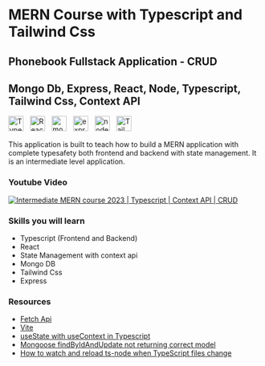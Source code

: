 # MERN Course with Typescript and Tailwind Css

## Phonebook Fullstack Application - CRUD

## Mongo Db, Express, React, Node, Typescript, Tailwind Css, Context API

<img align="left" alt="TypeScript" width="30px" style="padding-right:10px;" src="https://cdn.jsdelivr.net/gh/devicons/devicon/icons/typescript/typescript-plain.svg" />
<img align="left" alt="ReactJS" width="30px" style="padding-right:10px;" src="https://www.vectorlogo.zone/logos/reactjs/reactjs-icon.svg" />

<img align="left" alt="mongo" width="30px" style="padding-right:10px;" src="https://cdn.worldvectorlogo.com/logos/mongodb-icon-1.svg" />

<img align="left" alt="express" width="30px" style="padding-right:10px;" src="https://img.icons8.com/fluency/512/node-js.png" />

<img align="left" alt="node" width="30px" style="padding-right:10px;" src="https://upload.wikimedia.org/wikipedia/commons/thumb/d/d9/Node.js_logo.svg/2560px-Node.js_logo.svg.png" />

<img align="left" alt="Tailwind" width="30px" style="padding-right:10px;" src="https://cdn.jsdelivr.net/gh/devicons/devicon/icons/tailwindcss/tailwindcss-plain.svg" />

<br/>
<br/>

This application is built to teach how to build a MERN application with complete typesafety both frontend and backend with state management. It is an intermediate level application.

### Youtube Video

[![Intermediate MERN course 2023 | Typescript | Context API | CRUD](https://ytcards.demolab.com/?id=dOVcFaYj_zA&title=Intermediate+MERN+course+2023+%7C+Typescript+%7C+Context+API+%7C+CRUD&lang=en&timestamp=1675022416&background_color=%230d1117&title_color=%23ffffff&stats_color=%23dedede&width=250 "Intermediate MERN course 2023 | Typescript | Context API | CRUD")](https://www.youtube.com/watch?v=dOVcFaYj_zA)

### Skills you will learn

-   Typescript (Frontend and Backend)
-   React
-   State Management with context api
-   Mongo DB
-   Tailwind Css
-   Express

### Resources

-   [Fetch Api](https://developer.mozilla.org/en-US/docs/Web/API/Fetch_API/Using_Fetch)
-   [Vite](https://vitejs.dev/)
-   [useState with useContext in Typescript](https://stackoverflow.com/questions/72420279/usestate-with-usecontext-in-typescript)
-   [Mongoose findByIdAndUpdate not returning correct model](https://stackoverflow.com/questions/30419575/mongoose-findbyidandupdate-not-returning-correct-model)
-   [How to watch and reload ts-node when TypeScript files change](https://stackoverflow.com/questions/37979489/how-to-watch-and-reload-ts-node-when-typescript-files-change)
